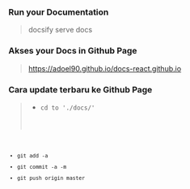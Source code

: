 ### Run your Documentation

> docsify serve docs

### Akses your Docs in Github Page

> https://adoel90.github.io/docs-react.github.io

### Cara update terbaru ke Github Page

> * <code>cd to './docs/'<code>
* git add -a 
* git commit -a -m 
* git push origin master